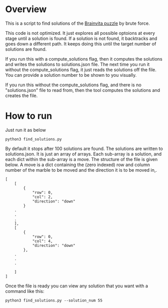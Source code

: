 # Overview
This is a script to find solutions of the [Brainvita puzzle](https://en.wikipedia.org/wiki/Peg_solitaire) by brute force.

This code is not optimized. It just explores all possible optoions at every stage until a solution is found. If a solution is not found, it backtracks and goes down a different path. It keeps doing this until the target number of solutions are found.

If you run this with a compute_solutions flag, then it computes the solutions and writes the solutions to solutions.json file. The next time you run it without the compute_solutions flag, it just reads the solutions off the file. You can provide a solution number to be shown to you visually.

If you run this without the compute_solutions flag, and there is no "solutions.json" file to read from, then the tool computes the solutions and creates the file.

# How to run
Just run it as below

```
python3 find_solutions.py
```

By default it stops after 100 solutions are found. The solutions are written to solutions.json. It is just an array of arrays. Each sub-array is a solution, and each dict within the sub-array is a move. The structure of the file is given below. A move is a dict containing the (zero indexed) row and column number of the marble to be moved and the direction it is to be moved in,.

```
[
    [        
        {
            "row": 0,
            "col": 2,
            "direction": "down"
        }
    .
    .
    .
    ],
    [
        {
            "row": 0,
            "col": 4,
            "direction": "down"
        },
    .
    .
    .
    
    ]
]
```

Once the file is ready you can view any solution that you want with a command like this:
```
python3 find_solutions.py --solution_num 55
```
